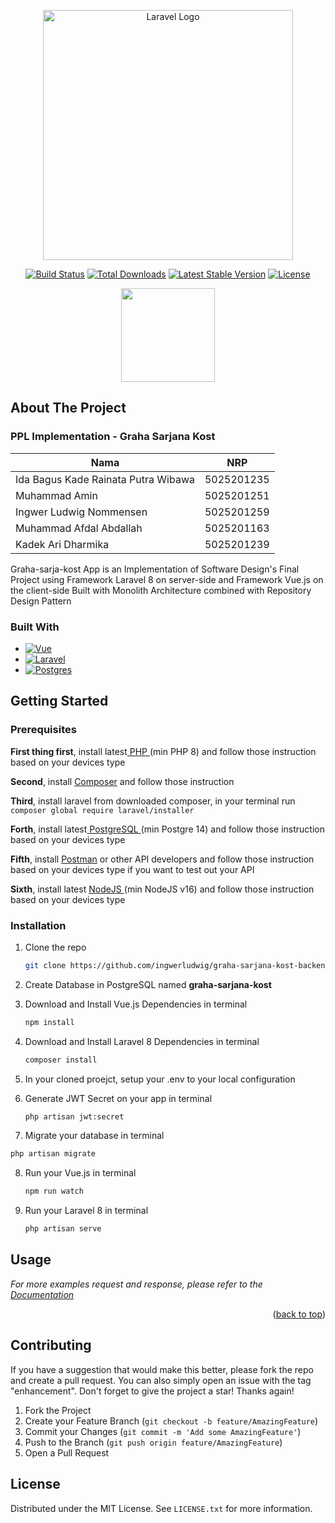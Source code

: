 <p align="center"><a href="https://laravel.com" target="_blank"><img src="https://raw.githubusercontent.com/laravel/art/master/logo-lockup/5%20SVG/2%20CMYK/1%20Full%20Color/laravel-logolockup-cmyk-red.svg" width="400" alt="Laravel Logo"></a></p>

<p align="center">
<a href="https://travis-ci.org/laravel/framework"><img src="https://travis-ci.org/laravel/framework.svg" alt="Build Status"></a>
<a href="https://packagist.org/packages/laravel/framework"><img src="https://img.shields.io/packagist/dt/laravel/framework" alt="Total Downloads"></a>
<a href="https://packagist.org/packages/laravel/framework"><img src="https://img.shields.io/packagist/v/laravel/framework" alt="Latest Stable Version"></a>
<a href="https://packagist.org/packages/laravel/framework"><img src="https://img.shields.io/packagist/l/laravel/framework" alt="License"></a>
</p>


<p align="center">
  <img src="https://user-images.githubusercontent.com/54592376/205731352-0bb97163-c712-4f57-a34a-41d0da26096b.png" width="150" height="150">
</p>


<!-- ABOUT THE PROJECT -->
## About The Project


### PPL Implementation - Graha Sarjana Kost

| Nama                                  | NRP        |
|---------------------------------------|------------|
| Ida Bagus Kade Rainata Putra Wibawa   | 5025201235 |
| Muhammad Amin                         | 5025201251 |
| Ingwer Ludwig Nommensen               | 5025201259 |
| Muhammad Afdal Abdallah               | 5025201163 |
| Kadek Ari Dharmika                    | 5025201239 |


Graha-sarja-kost App is an Implementation of Software Design's Final Project using Framework Laravel 8 on server-side and Framework Vue.js on the client-side
Built with Monolith Architecture combined with Repository Design Pattern

### Built With

* [![Vue][Vue.js]][Vue-url]
* [![Laravel][Laravel.com]][Laravel-url]
* [![Postgres][Postgre.com]][Postgre-url]


<!-- GETTING STARTED -->
## Getting Started

### Prerequisites

**First thing first**, install latest<a href="https://www.php.net/manual/en/install.php"> PHP </a> (min PHP 8) and follow those instruction based on your devices type

**Second**, install <a href="https://getcomposer.org/download">Composer</a> and follow those instruction

**Third**, install laravel from downloaded composer, in your terminal run
    ```
    composer global require laravel/installer
    ```
    
**Forth**, install latest<a href="https://www.postgresql.org/download"> PostgreSQL </a> (min Postgre 14) and follow those instruction based on your devices type

**Fifth**, install <a href="https://www.postman.com/downloads/">Postman</a> or other API developers and follow those instruction based on your devices type if you want to test out your API

**Sixth**, install latest <a href="https://nodejs.org/en/download/"> NodeJS </a> (min NodeJS v16) and follow those instruction based on your devices type


### Installation

1. Clone the repo
   ```sh
   git clone https://github.com/ingwerludwig/graha-sarjana-kost-backend.git
   ```
  
2. Create Database in PostgreSQL named **graha-sarjana-kost**

3. Download and Install Vue.js Dependencies in terminal
    ```sh
    npm install
    ```

4. Download and Install Laravel 8 Dependencies in terminal
    ```sh
    composer install
    ```
5. In your cloned proejct, setup your .env to your local configuration

6. Generate JWT Secret on your app in terminal
    ```sh
    php artisan jwt:secret
    ```
    
7.  Migrate your database in terminal
   ```sh
   php artisan migrate
   ```   

8. Run your Vue.js in terminal
    ```sh
    npm run watch
    ```

9. Run your Laravel 8 in terminal
    ```sh
    php artisan serve
    ```

<!-- USAGE EXAMPLES -->
## Usage
_For more examples request and response, please refer to the [Documentation](https://smeci-abdimas.postman.co/workspace/FP-PPL~5fd8b115-591f-47ac-955a-586d97012f60/collection/16008949-e8771ea9-2d7e-4b2a-96b2-22299f9084d3?action=share&creator=16008949)_

<p align="right">(<a href="#readme-top">back to top</a>)</p>


<!-- CONTRIBUTING -->
## Contributing

If you have a suggestion that would make this better, please fork the repo and create a pull request. You can also simply open an issue with the tag "enhancement".
Don't forget to give the project a star! Thanks again!

1. Fork the Project
2. Create your Feature Branch (`git checkout -b feature/AmazingFeature`)
3. Commit your Changes (`git commit -m 'Add some AmazingFeature'`)
4. Push to the Branch (`git push origin feature/AmazingFeature`)
5. Open a Pull Request



<!-- LICENSE -->
## License

Distributed under the MIT License. See `LICENSE.txt` for more information.


<!-- MARKDOWN LINKS & IMAGES -->
<!-- https://www.markdownguide.org/basic-syntax/#reference-style-links -->
[contributors-shield]: https://img.shields.io/github/contributors/othneildrew/Best-README-Template.svg?style=for-the-badge
[contributors-url]: https://github.com/othneildrew/Best-README-Template/graphs/contributors
[forks-shield]: https://img.shields.io/github/forks/othneildrew/Best-README-Template.svg?style=for-the-badge
[forks-url]: https://github.com/othneildrew/Best-README-Template/network/members
[stars-shield]: https://img.shields.io/github/stars/othneildrew/Best-README-Template.svg?style=for-the-badge
[stars-url]: https://github.com/othneildrew/Best-README-Template/stargazers
[issues-shield]: https://img.shields.io/github/issues/othneildrew/Best-README-Template.svg?style=for-the-badge
[issues-url]: https://github.com/othneildrew/Best-README-Template/issues
[license-shield]: https://img.shields.io/github/license/othneildrew/Best-README-Template.svg?style=for-the-badge
[license-url]: https://github.com/othneildrew/Best-README-Template/blob/master/LICENSE.txt
[linkedin-shield]: https://img.shields.io/badge/-LinkedIn-black.svg?style=for-the-badge&logo=linkedin&colorB=555
[linkedin-url]: https://linkedin.com/in/othneildrew
[product-screenshot]: images/screenshot.png
[Next.js]: https://img.shields.io/badge/next.js-000000?style=for-the-badge&logo=nextdotjs&logoColor=white
[Next-url]: https://nextjs.org/
[React.js]: https://img.shields.io/badge/React-20232A?style=for-the-badge&logo=react&logoColor=61DAFB
[React-url]: https://reactjs.org/
[Vue.js]: https://img.shields.io/badge/Vue.js-35495E?style=for-the-badge&logo=vuedotjs&logoColor=4FC08D
[Vue-url]: https://vuejs.org/
[Angular.io]: https://img.shields.io/badge/Angular-DD0031?style=for-the-badge&logo=angular&logoColor=white
[Angular-url]: https://angular.io/
[Svelte.dev]: https://img.shields.io/badge/Svelte-4A4A55?style=for-the-badge&logo=svelte&logoColor=FF3E00
[Svelte-url]: https://svelte.dev/
[Laravel.com]: https://img.shields.io/badge/Laravel-FF2D20?style=for-the-badge&logo=laravel&logoColor=white
[Laravel-url]: https://laravel.com


[Springboot.com]: https://img.shields.io/badge/Spring-6DB33F?style=for-the-badge&logo=spring&logoColor=white
[Springboot-url]: https://spring.io/projects/spring-boot
[Java.com]: https://img.shields.io/badge/Java-ED8B00?style=for-the-badge&logo=java&logoColor=white
[Java-url]: https://www.java.com/en/


[Bootstrap.com]: https://img.shields.io/badge/Bootstrap-563D7C?style=for-the-badge&logo=bootstrap&logoColor=white
[Bootstrap-url]: https://getbootstrap.com
[JQuery.com]: https://img.shields.io/badge/jQuery-0769AD?style=for-the-badge&logo=jquery&logoColor=white
[JQuery-url]: https://jquery.com 
[Postgre.com]: https://img.shields.io/badge/postgres-%23316192.svg?style=for-the-badge&logo=postgresql&logoColor=white
[Postgre-url]: https://www.postgresql.org/
